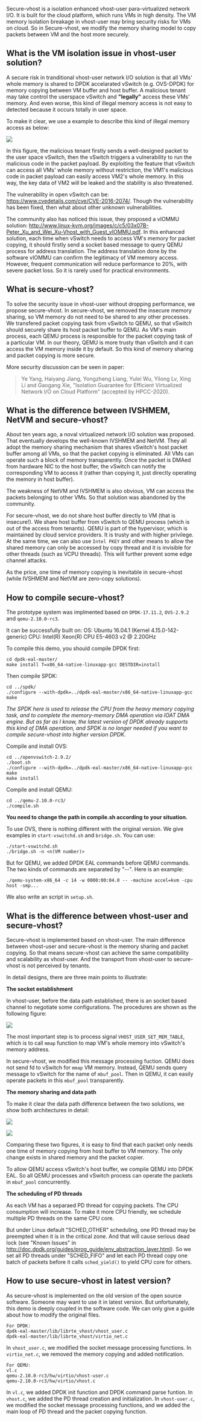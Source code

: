 Secure-vhost is a isolation enhanced vhost-user para-virtualized network I/O. 
It is built for the cloud platform, which runs VMs in high density. The VM memory 
isolation breakage in vhost-user may bring security risks for VMs on cloud. So 
in Secure-vhost, we modify the memory sharing model to copy packets between VM 
and the host more securely.

## What is the VM isolation issue in vhost-user solution?

A secure risk in tranditional vhost-user network I/O solution is that all VMs' 
whole memory is shared to DPDK accelarated vSwitch (e.g. OVS-DPDK) for memory 
copying between VM buffer and host buffer. A malicious tenant may take control 
the userspace vSwitch and **"legally"** access these VMs' memory. And even worse, 
this kind of illegal memory access is not easy to detected because it occurs 
totally in user space.

To make it clear, we use a example to describe this kind of illegal memory access 
as below:

<p align="left">
  <img src="./media/security_risk.png"/>
<p/>

In this figure, the malicious tenant firstly sends a well-designed packet to 
the user space vSwitch, then the vSwitch triggers a vulnerability to run the 
malicious code in the packet payload. By exploiting the feature that vSwitch 
can access all VMs' whole memory without restriction, the VM1's malicious code 
in packet payload can easily access VM2's whole memory. In this way, the key 
data of VM2 will be leaked and the stability is also threatened.

The vulnerability in open vSwitch can be: https://www.cvedetails.com/cve/CVE-2016-2074/. 
Though the vulnerability has been fixed, then what about other unknown vulnerabilities.

The community also has noticed this issue, they proposed a vIOMMU solution: 
http://www.linux-kvm.org/images/c/c5/03x07B-Peter_Xu_and_Wei_Xu-Vhost_with_Guest_vIOMMU.pdf. 
In this enhanced solution, each time when vSwitch needs to access VM's memory 
for packet copying, it should firstly send a socket based message to query QEMU 
process for address translation. The address translation done by the software 
vIOMMU can confirm the legitimacy of VM memory access. However, frequent 
communication will reduce performance to 20%, with severe packet loss. So it 
is rarely used for practical environments.

## What is secure-vhost?

To solve the security issue in vhost-user without dropping performance, we propose 
secure-vhost. In secure-vhost, we removed the insecure memory sharing, so VM memory 
do not need to be shared to any other processes. We transfered packet copying task 
from vSwitch to QEMU, so that vSwitch should securely share its host packet buffer 
to QEMU. As VM's main process, each QEMU process is responsible for the packet copying 
task of a particular VM. In our theory, QEMU is more trusty than vSwitch and it can 
access the VM memory inside it by default. So this kind of memory sharing and packet 
copying is more secure.

More security discussion can be seen in paper: 
>Ye Yang, Haiyang Jiang, Yongzheng Liang, Yulei Wu, Yilong Lv, Xing Li and Gaogang 
Xie, "Isolation Guarantee for Efficient Virtualized Network I/O on Cloud Platform" 
(accepted by HPCC-2020).

## What is the difference between IVSHMEM, NetVM and secure-vhost?

About ten years ago, a noval virtualized network I/O solution was proposed. That eventually develops the 
well-known IVSHMEM and NetVM. They all adopt the memory sharing mechanism that shares 
vSwitch's host packet buffer among all VMs, so that the packet copying is eliminated. 
All VMs can operate such a block of memory transparently. Once the packet is DMAed from 
hardware NIC to the host buffer, the vSwitch can notify the corresponding VM to access 
it (rather than copying it, just directly operating the memory in host buffer). 

The weakness of NetVM and IVSHMEM is also obvious, VM can access the packets belonging to 
other VMs. So that solution was abandoned by the community.

For secure-vhost, we do not share host buffer directly to VM (that is insecure!). We share 
host buffer from vSwitch to QEMU process (which is out of the access from tenants). QEMU is 
part of the hypervisor, which is maintained by cloud service providers. It is trusty and with 
higher privilege. At the same time, we can also use `Intel PKEY` and other means to allow 
the shared memory can only be accessed by copy thread and it is invisible for other threads 
(such as VCPU threads). This will further prevent some edge channel attacks.

As the price, one time of memory copying is inevitable in secure-vhost (while IVSHMEM and 
NetVM are zero-copy solutions).

## How to compile secure-vhost?

The prototype system was implmented based on `DPDK-17.11.2`, `OVS-2.9.2` and `qemu-2.10.0-rc3`.

It can be successfully built on:
OS: Ubuntu 16.04.1 (Kernel 4.15.0-142-generic)
CPU: Intel(R) Xeon(R) CPU E5-4603 v2 @ 2.20GHz

To compile this demo, you should compile DPDK first:

```
cd dpdk-eal-master/
make install T=x86_64-native-linuxapp-gcc DESTDIR=install
```

Then compile SPDK:

```
cd ../spdk/
./configure --with-dpdk=../dpdk-eal-master/x86_64-native-linuxapp-gcc
make
```

*The SPDK here is used to release the CPU from the heavy memory copying task, and 
to complete the memory-memory DMA operation via IOAT DMA engine. But as far as I 
know, the latest version of DPDK already supports this kind of DMA operation, and 
SPDK is no longer needed if you want to compile secure-vhost into higher version 
DPDK.*

Compile and install OVS:

```
cd ../openvswitch-2.9.2/
./boot.sh
./configure --with-dpdk=../dpdk-eal-master/x86_64-native-linuxapp-gcc
make
make install
```

Compile and install QEMU:

```
cd ../qemu-2.10.0-rc3/
./compile.sh
```
**You need to change the path in compile.sh according to your situation.**

To use OVS, there is nothing different with the original version. We give 
examples in `start-vswitchd.sh` and `bridge.sh`. You can use:

```
./start-vswitchd.sh
./bridge.sh -n <n(VM number)>
```

But for QEMU, we added DPDK EAL commands before QEMU commands. The two kinds of 
commands are separated by "--". 
Here is an example:

```
./qemu-system-x86_64 -c 14 -w 0000:00:04.0 -- -machine accel=kvm -cpu host -smp...
```

We also write an script in `setup.sh`.


## What is the difference between vhost-user and secure-vhost?

Secure-vhost is implemented based on vhost-user. The main difference between 
vhost-user and secure-vhost is the memory sharing and packet copying. So that 
means secure-vhost can achieve the same compatibility and scalability as 
vhost-user. And the transport from vhost-user to secure-vhost is not perceived 
by tenants.

In detail designs, there are three main points to illustrate:

**The socket establishment**

In vhost-user, before the data path established, there is an socket based 
channel to negotiate some configurations. The procedures are shown as the 
following figure:

<p align="left">
  <img src="./media/socket_channel_vhostuser.png"/>
<p/>

The most important step is to process signal `VHOST_USER_SET_MEM_TABLE`, which 
is to call `mmap` function to map VM's whole memory into vSwitch's memory 
address. 

In secure-vhost, we modified this message processing fuction. QEMU does not send 
fd to vSwitch for `mmap` VM memory. Instead, QEMU sends query message to vSwitch 
for the name of `mbuf_pool`. Then in QEMU, it can easily operate packets in this 
`mbuf_pool` transparently. 

**The memory sharing and data path**

To make it clear the data path difference between the two solutions, we show both 
architectures in detail:

<p align="left">
  <img src="./media/vhost-user.png"/>
<p/>

<p align="left">
  <img src="./media/secure-vhost.png"/>
<p/>

Comparing these two figures, it is easy to find that each packet only needs one time 
of memory copying from host buffer to VM memory. The only change exists in shared memory 
and the packet copier.

To allow QEMU access vSwitch's host buffer, we compile QEMU into DPDK EAL. So all QEMU 
processes and vSwitch process can operate the packets in `mbuf_pool` concurrently.

**The scheduling of PD threads**

As each VM has a separaed PD thread for copying packets. The CPU consumption will increase. 
To make it more CPU friendly, we schedule multiple PD threads on the same CPU core. 

But under Linux default "SCHED_OTHER" scheduling, one PD thread may be preempted when it is 
in the critical zone. And that will cause serious dead lock (see "Known Issues" in http://doc.dpdk.org/guides/prog_guide/env_abstraction_layer.html). 
So we set all PD threads under "SCHED_FIFO" and let each PD thread copy one batch of packets 
before it calls `sched_yield()` to yield CPU core for others.

## How to use secure-vhost in latest version?

As secure-vhost is implemented on the old version of the open source software. Someone may 
want to use it in latest version. But unfortunately, this demo is deeply coupled in the 
software code. We can only give a guide about how to modify the original files.

```
For DPDK:
dpdk-eal-master/lib/librte_vhost/vhost_user.c
dpdk-eal-master/lib/librte_vhost/virtio_net.c
```

In `vhost_user.c`, we modified the socket message processing functions.
In `virtio_net.c`, we removed the memory copying and added notification.

```
For QEMU:
vl.c
qemu-2.10.0-rc3/hw/virtio/vhost-user.c
qemu-2.10.0-rc3/hw/virtio/vhost.c
```

In `vl.c`, we added DPDK init function and DPDK command parse funtion.
In `vhost.c`, we added the PD thread creation and initialization.
In `vhost-user.c`, we modified the socket message processing functions, and we added 
the main loop of PD thread and the packet copying function.

